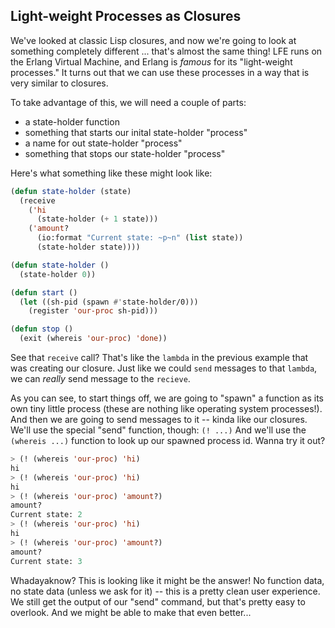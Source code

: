 ## Light-weight Processes as Closures

We've looked at classic Lisp closures, and now we're going to look at something completely different ... that's almost the same thing! LFE runs on the Erlang Virtual Machine, and Erlang is *famous* for its "light-weight processes." It turns out that we can use these processes in a way that is very similar to closures.

To take advantage of this, we will need a couple of parts:

* a state-holder function
* something that starts our inital state-holder "process"
* a name for out state-holder "process"
* something that stops our state-holder "process"

Here's what something like these might look like:

```lisp
(defun state-holder (state)
  (receive
    ('hi
      (state-holder (+ 1 state)))
    ('amount?
      (io:format "Current state: ~p~n" (list state))
      (state-holder state))))

(defun state-holder ()
  (state-holder 0))

(defun start ()
  (let ((sh-pid (spawn #'state-holder/0)))
    (register 'our-proc sh-pid)))

(defun stop ()
  (exit (whereis 'our-proc) 'done))
```

See that ``receive`` call? That's like the ``lambda`` in the previous example that was creating our closure. Just like we could ``send`` messages to that ``lambda``, we can *really* send message to the ``recieve``.

As you can see, to start things off, we are going to "spawn" a function as its own tiny little process (these are nothing like operating system processes!). And then we are going to send messages to it -- kinda like our closures. We'll use the special "send" function, though: ``(! ...)`` And we'll use the ``(whereis ...)`` function to look up our spawned process id. Wanna try it out?

```lisp
> (! (whereis 'our-proc) 'hi)
hi
> (! (whereis 'our-proc) 'hi)
hi
> (! (whereis 'our-proc) 'amount?)
amount?
Current state: 2
> (! (whereis 'our-proc) 'hi)
hi
> (! (whereis 'our-proc) 'amount?)
amount?
Current state: 3
```

Whadayaknow? This is looking like it might be the answer! No function data, no state data (unless we ask for it) -- this is a pretty clean user experience. We still get the output of our "send" command, but that's pretty easy to overlook. And we might be able to make that even better...

